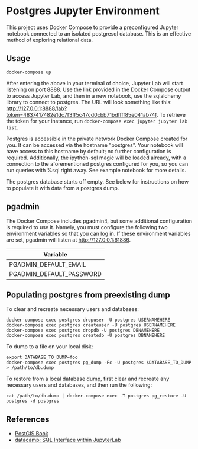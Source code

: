 # Postgres Jupyter Environment

This project uses Docker Compose to provide a preconfigured Jupyter notebook
connected to an isolated postgresql database. This is an effective method of
exploring relational data.

## Usage

    docker-compose up

After entering the above in your terminal of choice, Jupyter Lab will start
listening on port 8888. Use the link provided in the Docker Compose output to
access Jupyter Lab, and then in a new notebook, use the sqlalchemy library to
connect to postgres. The URL will look something like this:
http://127.0.0.1:8888/lab?token=4837417482e1dc7f3ff5c47cd0cbb71bdffff85e041ab74f.
To retrieve the token for your instance, run `docker-compose exec jupyter
jupyter lab list`.

Postgres is accessible in the private network Docker Compose created for you.
It can be accessed via the hostname "postgres". Your notebook will have
access to this hostname by default; no further configuration is required.
Additionally, the ipython-sql magic will be loaded already, with a connection
to the aforementioned postgres configured for you, so you can run queries
with %sql right away. See example notebook for more details.

The postgres database starts off empty. See below for instructions on how to
populate it with data from a postgres dump.

## pgadmin

The Docker Compose includes pgadmin4, but some additional configuration is required
to use it. Namely, you must configure the following two environment variables so that
you can log in. If these environment variables are set, pgadmin will listen at
http://127.0.0.1:61886.

|Variable|
|--------|
|PGADMIN_DEFAULT_EMAIL|
|PGADMIN_DEFAULT_PASSWORD|

## Populating postgres from preexisting dump

To clear and recreate necessary users and databases:

    docker-compose exec postgres dropuser -U postgres USERNAMEHERE
    docker-compose exec postgres createuser -U postgres USERNAMEHERE
    docker-compose exec postgres dropdb -U postgres DBNAMEHERE
    docker-compose exec postgres createdb -U postgres DBNAMEHERE

To dump to a file on your local disk:

    export DATABASE_TO_DUMP=foo
    docker-compose exec postgres pg_dump -Fc -U postgres $DATABASE_TO_DUMP  > /path/to/db.dump

To restore from a local database dump, first clear and recreate any necessary
users and databases, and then run the following:

    cat /path/to/db.dump | docker-compose exec -T postgres pg_restore -U postgres -d postgres

## References

 - [PostGIS Book](https://postgis.gishub.org/chapters/installation.html)
 - [datacamp: SQL Interface within JupyterLab](https://www.datacamp.com/community/tutorials/sql-interface-within-jupyterlab)
